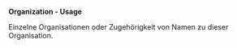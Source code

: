 **Organization - Usage**

Einzelne Organisationen oder Zugehörigkeit von Namen zu dieser Organisation.